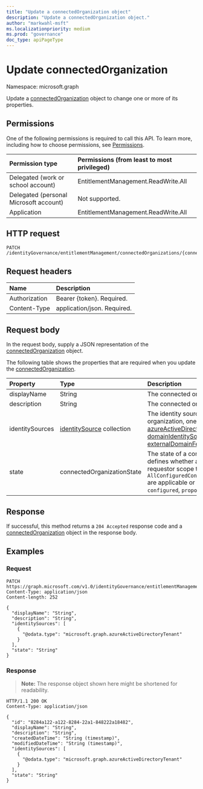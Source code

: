 ```yaml
---
title: "Update a connectedOrganization object"
description: "Update a connectedOrganization object."
author: "markwahl-msft"
ms.localizationpriority: medium
ms.prod: "governance"
doc_type: apiPageType
---
```

# Update connectedOrganization

Namespace: microsoft.graph


Update a [connectedOrganization](../resources/connectedorganization.md) object to change one or more of its properties.

## Permissions
One of the following permissions is required to call this API. To learn more, including how to choose permissions, see [Permissions](/graph/permissions-reference).

|Permission type|Permissions (from least to most privileged)|
|:---|:---|
|Delegated (work or school account)     | EntitlementManagement.ReadWrite.All |
|Delegated (personal Microsoft account) | Not supported. |
|Application                            | EntitlementManagement.ReadWrite.All |

## HTTP request

<!-- {
  "blockType": "ignored"
}
-->
``` http
PATCH /identityGovernance/entitlementManagement/connectedOrganizations/{connectedOrganizationId}
```

## Request headers
|Name|Description|
|:---|:---|
|Authorization|Bearer {token}. Required.|
|Content-Type|application/json. Required.|

## Request body
In the request body, supply a JSON representation of the [connectedOrganization](../resources/connectedorganization.md) object.

The following table shows the properties that are required when you update the [connectedOrganization](../resources/connectedorganization.md).

|Property|Type|Description|
|:---|:---|:---|
|displayName|String|The connected organization name.  |
|description|String|The connected organization description. |
|identitySources|[identitySource](../resources/identitysource.md) collection|The identity sources in this connected organization, one of [azureActiveDirectoryTenant](../resources/azureactivedirectorytenant.md), [domainIdentitySource](../resources/domainidentitysource.md) or [externalDomainFederation](../resources/externaldomainfederation.md). Nullable.(
|state|connectedOrganizationState|The state of a connected organization defines whether assignment policies with requestor scope type `AllConfiguredConnectedOrganizationSubjects` are applicable or not. Possible values are: `configured`, `proposed`.|



## Response

If successful, this method returns a `204 Accepted` response code and a [connectedOrganization](../resources/connectedorganization.md) object in the response body.

## Examples

### Request
<!-- {
  "blockType": "request",
  "name": "update_connectedorganization"
}
-->
``` http
PATCH https://graph.microsoft.com/v1.0/identityGovernance/entitlementManagement/connectedOrganizations/{connectedOrganizationId}
Content-Type: application/json
Content-length: 252

{
  "displayName": "String",
  "description": "String",
  "identitySources": [
    {
      "@odata.type": "microsoft.graph.azureActiveDirectoryTenant"
    }
  ],
  "state": "String"
}
```


### Response
>**Note:** The response object shown here might be shortened for readability.
<!-- {
  "blockType": "response",
  "truncated": true
}
-->
``` http
HTTP/1.1 200 OK
Content-Type: application/json

{
  "id": "8284a122-a122-8284-22a1-848222a18482",
  "displayName": "String",
  "description": "String",
  "createdDateTime": "String (timestamp)",
  "modifiedDateTime": "String (timestamp)",
  "identitySources": [
    {
      "@odata.type": "microsoft.graph.azureActiveDirectoryTenant"
    }
  ],
  "state": "String"
}
```


